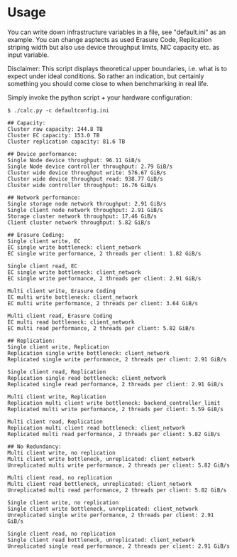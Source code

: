 # Usage

You can write down infrastructure variables in a file, see "default.ini" as an example. 
You can change asptects as used Erasure Code, Replication striping width but also 
use device throughput limits, NIC capacity etc. as input variable.

Disclaimer: This script displays theoretical upper boundaries, i.e. what is to expect under ideal 
conditions. So rather an indication, but certainly something you should come close to when benchmarking 
in real life.

Simply invoke the python script + your hardware configuration: 

```
$ ./calc.py -c defaultconfig.ini 

## Capacity:
Cluster raw capacity: 244.8 TB
Cluster EC capacity: 153.0 TB
Cluster replication capacity: 81.6 TB

## Device performance:
Single Node device throughput: 96.11 GiB/s
Single Node device controller throughput: 2.79 GiB/s
Cluster wide device throughput write: 576.67 GiB/s
Cluster wide device throughput read: 938.77 GiB/s
Cluster wide controller throughput: 16.76 GiB/s

## Network performance:
Single storage node network throughput: 2.91 GiB/s
Single client node network throughput: 2.91 GiB/s
Storage cluster network throughput: 17.46 GiB/s
Client cluster network throughput: 5.82 GiB/s

## Erasure Coding:
Single client write, EC
EC single write bottleneck: client_network
EC single write performance, 2 threads per client: 1.82 GiB/s

Single client read, EC
EC single write bottleneck: client_network
EC single write performance, 2 threads per client: 2.91 GiB/s

Multi client write, Erasure Coding
EC multi write bottleneck: client_network
EC multi write performance, 2 threads per client: 3.64 GiB/s

Multi client read, Erasure Coding
EC multi read bottleneck: client_network
EC multi read performance, 2 threads per client: 5.82 GiB/s

## Replication:
Single client write, Replication
Replication single write bottleneck: client_network
Replicated single write performance, 2 threads per client: 2.91 GiB/s

Single client read, Replication
Replication single read bottleneck: client_network
Replicated single read performance, 2 threads per client: 2.91 GiB/s

Multi client write, Replication
Replication multi client write bottleneck: backend_controller_limit
Replicated multi write performance, 2 threads per client: 5.59 GiB/s

Multi client read, Replication
Replication multi client read bottleneck: client_network
Replicated multi read performance, 2 threads per client: 5.82 GiB/s

## No Redundancy:
Multi client write, no replication
Multi client write bottleneck, unreplicated: client_network
Unreplicated multi write performance, 2 threads per client: 5.82 GiB/s

Multi client read, no replication
Multi client read bottleneck, unreplicated: client_network
Unreplicated multi read performance, 2 threads per client: 5.82 GiB/s

Single client write, no replication
Single client write bottleneck, unreplicated: client_network
Unreplicated single write performance, 2 threads per client: 2.91 GiB/s

Single client read, no replication
Single client read bottleneck, unreplicated: client_network
Unreplicated single read performance, 2 threads per client: 2.91 GiB/s

```

